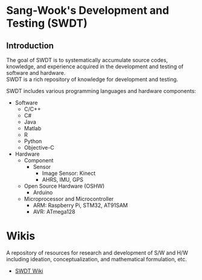 # Sang-Wook's Development and Testing (SWDT)

## Introduction

The goal of SWDT is to systematically accumulate source codes, knowledge, and experience acquired in the development and testing of software and hardware. <br />
SWDT is a rich repository of knowledge for development and testing.

SWDT includes various programming languages and hardware components:
- Software
  - C/C++
  - C#
  - Java
  - Matlab
  - R
  - Python
  - Objective-C
- Hardware
  - Component
    - Sensor
      - Image Sensor: Kinect
      - AHRS, IMU, GPS
  - Open Source Hardware (OSHW)
    - Arduino
  - Microprocessor and Microcontroller
    - ARM: Raspberry Pi, STM32, AT91SAM
    - AVR: ATmega128

# Wikis

A repository of resources for research and development of S/W and H/W including ideation, conceptualization, and mathematical formulation, etc.
- [SWDT Wiki](https://github.com/sangwook236/SWDT/wiki/Home)

